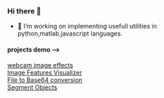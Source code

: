 ### Hi there 👋

- 🔭 I’m working on implementing usefull utilities in python,matlab,javascript languages.
<!--
- 🌱 I’m currently learning web frameworks.
- 👯 I’m looking to collaborate on ...
- 🤔 I’m looking for help with ... 
- 💬 Ask me about ...
- 📫 How to reach me: ...
- 😄 Pronouns: ...
- ⚡ Fun fact: ...
-->

#### projects demo -->

<a href="https://prasanthcodes.github.io/webcam-image-effects/">webcam image effects</a><br>
<a href="https://prasanthcodes.github.io/image-features-visualizer/">Image Features Visualizer</a><br>
<a href="https://prasanthcodes.github.io/file_to_base64">File to Base64 conversion</a><br>
<a href="https://prasanthcodes.github.io/segment_objects/">Segment Objects</a><br>
